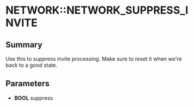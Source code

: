 # NETWORK::NETWORK_SUPPRESS_INVITE

## Summary
Use this to suppress invite processing. Make sure to reset it when we're back to a good state.

## Parameters
* **BOOL** suppress